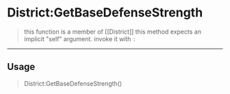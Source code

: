 # District:GetBaseDefenseStrength
> this function is a member of [[District]]
> this method expects an implicit "self" argument. invoke it with `:`
-----
## Usage
> District:GetBaseDefenseStrength()

